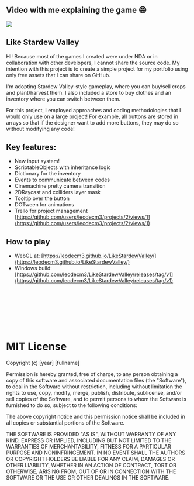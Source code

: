 ## Video with me explaining the game 😄
[![](https://markdown-videos.deta.dev/youtube/1SyqVGJGT4s)](https://youtu.be/1SyqVGJGT4s)


## Like Stardew Valley
HI! Because most of the games I created were under NDA or in collaboration with other developers, I cannot share the source code. My intention with this project is to create a simple project for my portfolio using only free assets that I can share on GitHub.

I'm adopting Stardew Valley-style gameplay, where you can buy/sell crops and plant/harvest them. I also included a store to buy clothes and an inventory where you can switch between them.

For this project, I employed approaches and coding methodologies that I would only use on a large project! For example, all buttons are stored in arrays so that if the designer want to add more buttons, they may do so without modifying any code!

## Key features:
- New input system!
- ScriptableObjects with inheritance logic
- Dictionary for the inventory
- Events to communicate between codes
- Cinemachine pretty camera transition
- 2DRaycast and colliders layer mask
- Tooltip over the button
- DOTween for animations
- Trello for project management [https://github.com/users/leodecm3/projects/2/views/1](https://github.com/users/leodecm3/projects/2/views/1)

## How to play
 - WebGL at:
[https://leodecm3.github.io/LikeStardewValley/](https://leodecm3.github.io/LikeStardewValley/)
 - Windows build: [https://github.com/leodecm3/LikeStardewValley/releases/tag/v1](https://github.com/leodecm3/LikeStardewValley/releases/tag/v1)







<br/><br/><br/><br/><br/><br/>

# MIT License

Copyright (c) [year] [fullname]

Permission is hereby granted, free of charge, to any person obtaining a copy
of this software and associated documentation files (the "Software"), to deal
in the Software without restriction, including without limitation the rights
to use, copy, modify, merge, publish, distribute, sublicense, and/or sell
copies of the Software, and to permit persons to whom the Software is
furnished to do so, subject to the following conditions:

The above copyright notice and this permission notice shall be included in all
copies or substantial portions of the Software.

THE SOFTWARE IS PROVIDED "AS IS", WITHOUT WARRANTY OF ANY KIND, EXPRESS OR
IMPLIED, INCLUDING BUT NOT LIMITED TO THE WARRANTIES OF MERCHANTABILITY,
FITNESS FOR A PARTICULAR PURPOSE AND NONINFRINGEMENT. IN NO EVENT SHALL THE
AUTHORS OR COPYRIGHT HOLDERS BE LIABLE FOR ANY CLAIM, DAMAGES OR OTHER
LIABILITY, WHETHER IN AN ACTION OF CONTRACT, TORT OR OTHERWISE, ARISING FROM,
OUT OF OR IN CONNECTION WITH THE SOFTWARE OR THE USE OR OTHER DEALINGS IN THE
SOFTWARE.